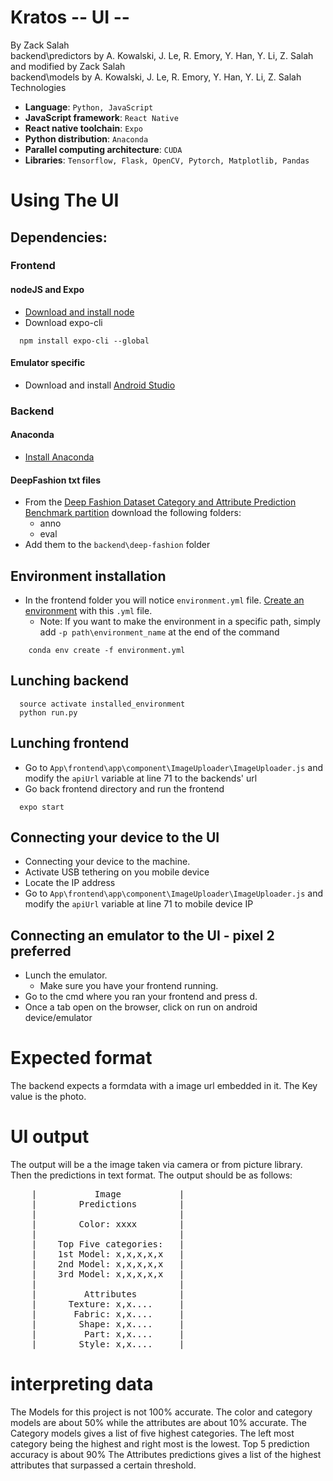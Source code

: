 # Kratos -- UI --
By Zack Salah  
backend\\predictors by A. Kowalski, J. Le, R. Emory, Y. Han, Y. Li, Z. Salah and modified by Zack Salah  
backend\\models by A. Kowalski, J. Le, R. Emory, Y. Han, Y. Li, Z. Salah  
Technologies  

* **Language**: `Python, JavaScript`
* **JavaScript framework**: `React Native`
* **React native toolchain**: `Expo`
* **Python distribution**: `Anaconda`
* **Parallel computing architecture**: `CUDA`
* **Libraries**: `Tensorflow, Flask, OpenCV, Pytorch, Matplotlib, Pandas`

# Using The UI

## Dependencies:

### Frontend

#### nodeJS and Expo
* [Download and install node](https://nodejs.org/en/download/)
* Download expo-cli
```
  npm install expo-cli --global
```

#### Emulator specific
* Download and install [Android Studio](https://developer.android.com/studio)

### Backend
#### Anaconda
* [Install Anaconda](dependencies.md#installing-conda)

#### DeepFashion txt files
* From the [Deep Fashion Dataset Category and Attribute Prediction Benchmark partition](https://drive.google.com/drive/folders/0B7EVK8r0v71pWGplNFhjc01NbzQ) download the following folders:
  * anno
  * eval
* Add them to the `backend\deep-fashion` folder

## Environment installation
* In the frontend folder you will notice `environment.yml` file. [Create an environment](dependencies.md#setting-up-a-conda-environment) with this `.yml` file.  
	* Note: If you want to make the environment in a specific path, simply add `-p path\environment_name` at the end of the command
```
	conda env create -f environment.yml
```

## Lunching backend
```
  source activate installed_environment
  python run.py
```

## Lunching frontend
* Go to `App\frontend\app\component\ImageUploader\ImageUploader.js` and modify the `apiUrl` variable at line 71 to the backends' url
* Go back frontend directory and run the frontend
```
  expo start
```

## Connecting your device to the UI
* Connecting your device to the machine.
* Activate USB tethering on you mobile device
* Locate the IP address
* Go to `App\frontend\app\component\ImageUploader\ImageUploader.js` and modify the `apiUrl` variable at line 71 to mobile device IP

## Connecting an emulator to the UI - pixel 2 preferred
* Lunch the emulator.
  * Make sure you have your frontend running.
* Go to the cmd where you ran your frontend and press d.
* Once a tab open on the browser, click on run on android device/emulator

# Expected format
The backend expects a formdata with a image url embedded in it. The Key value is the photo.

# UI output
The output will be a the image taken via camera or from picture library. Then the predictions in text format. The output should be as follows:
<pre>
    |           Image           |  
    |        Predictions        |  
    |                           |  
    |        Color: xxxx        |  
    |                           |  
    |    Top Five categories:   |  
    |    1st Model: x,x,x,x,x   |  
    |    2nd Model: x,x,x,x,x   |  
    |    3rd Model: x,x,x,x,x   |  
    |                           |  
    |         Attributes        |  
    |      Texture: x,x....     |  
    |       Fabric: x,x....     |  
    |        Shape: x,x....     |  
    |         Part: x,x....     |  
    |        Style: x,x....     |  
</pre>


# interpreting data
The Models for this project is not 100% accurate. The color and category models are about 50% while the attributes are about 10% accurate.
The Category models gives a list of five highest categories. The left most category being the highest and right most is the lowest. Top 5 prediction accuracy is about 90%
The Attributes predictions gives a list of the highest attributes that surpassed a certain threshold.
